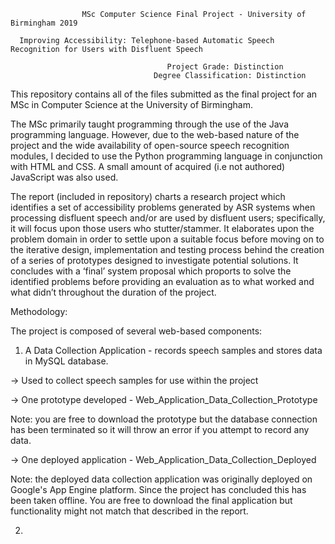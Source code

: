                     MSc Computer Science Final Project - University of Birmingham 2019

      Improving Accessibility: Telephone-based Automatic Speech Recognition for Users with Disfluent Speech
                                      
                                       Project Grade: Distinction
                                    Degree Classification: Distinction


This repository contains all of the files submitted as the final project for an MSc in Computer Science at the University of Birmingham.

The MSc primarily taught programming through the use of the Java programming language. However, due to the web-based nature of the project and the wide availability of open-source speech recognition modules, I decided to use the Python programming language in conjunction with HTML and CSS. A small amount of acquired (i.e not authored) JavaScript was also used.

The report (included in repository) charts a research project which identifies a set of accessibility problems generated by ASR systems when processing disfluent speech and/or are used by disfluent users; specifically, it will focus upon those users who stutter/stammer. It elaborates upon the problem domain in order to settle upon a suitable focus before moving on to the iterative design, implementation and testing process behind the creation of a series of prototypes designed to investigate potential solutions. It concludes with a ‘final’ system proposal which proports to solve the identified problems before providing an evaluation as to what worked and what didn’t throughout the duration of the project.

Methodology:

The project is composed of several web-based components:

1) A Data Collection Application - records speech samples and stores data in MySQL database.

  -> Used to collect speech samples for use within the project

  -> One prototype developed - Web_Application_Data_Collection_Prototype

  Note: you are free to download the prototype but the database connection has been terminated so it will throw an error if           you attempt to record any data.

  -> One deployed application - Web_Application_Data_Collection_Deployed

  Note: the deployed data collection application was originally deployed on Google's App Engine platform. Since the project           has concluded this has been taken offline. You are free to download the final application but functionality might not         match that described in the report.

2) 
